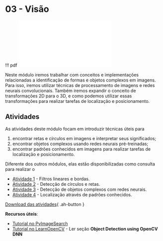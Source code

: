 # 03 - Visão

!!! pdf
    ![](slides-1.pdf)

Neste módulo iremos trabalhar com conceitos e implementações relacionadas a identificação de formas e objetos complexos em imagens. Para isso, iremos utilizar técnicas de processamento de imagens e redes neurais convolucionais. Também iremos expandir o conceito de transformações 2D para o 3D, e como podemos utilizar essas transformações para realizar tarefas de localização e posicionamento.


## Atividades

As atividades deste módulo focam em introduzir técnicas úteis para 

1. encontrar retas e círculos em imagens e interpretar seus significados;
2. encontrar objetos complexos usando redes neurais pré-treinadas;
3. encontrar padrões conhecidos em imagens para realizar tarefas de localização e posicionamento.

Diferente dos outros módulos, elas estão disponibilizadas como consulta para realizar o

- [Atividade 1](atividade1.ipynb) - Filtros lineares e bordas.
- [Atividade 2](atividade2.ipynb) - Detecção de círculos e retas.
- [Atividade 3](atividade3.ipynb) - Detecção de objetos complexos com redes neurais.
- [Atividade 4](atividade4.ipynb) - Localização através de padrões conhecidos.

[Download das atividades](atividades-modulo03-aluno.zip){ .ah-button }

**Recursos úteis**:

- [Tutorial no PyImageSearch](https://pyimagesearch.com/2017/09/11/object-detection-with-deep-learning-and-opencv/)
- [Tutorial no LearnOpenCV](https://learnopencv.com/deep-learning-with-opencvs-dnn-module-a-definitive-guide/#what-different-models-does-it-support) - Ler seção **Object Detection using OpenCV DNN**

<!-- ## Para entregar

Os arquivos para entrega encontram-se na pasta `APS03` dos repositórios de cada grupo no Classroom. Se essa pasta não aparece, siga o [guia para atualizar os enunciados](../../guias-infra/aps.md#recebendo-atualizacoes-e-novas-aps). -->
